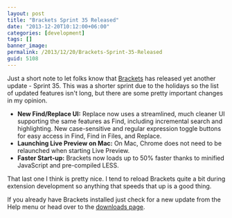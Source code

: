 ```yaml
---
layout: post
title: "Brackets Sprint 35 Released"
date: "2013-12-20T10:12:00+06:00"
categories: [development]
tags: []
banner_image: 
permalink: /2013/12/20/Brackets-Sprint-35-Released
guid: 5108
---
```


<p>
Just a short note to let folks know that <a href="http://brackets.io">Brackets</a> has released yet another update - Sprint 35. This was a shorter sprint due to the holidays so the list of updated features isn't long, but there are some pretty important changes in my opinion.
</p>
<!--more-->
<ul>
<li><b>New Find/Replace UI:</b> Replace now uses a streamlined, much cleaner UI supporting the same features as Find, including incremental search and highlighting. New case-sensitive and regular expression toggle buttons for easy access in Find, Find in Files, and Replace.</li>
<li><b>Launching Live Preview on Mac:</b> On Mac, Chrome does not need to be relaunched when starting Live Preview.</li>
<li><b>Faster Start-up:</b> Brackets now loads up to 50% faster thanks to minified JavaScript and pre-compiled LESS.
</ul>

<p>
That last one I think is pretty nice. I tend to reload Brackets quite a bit during extension development so anything that speeds that up is a good thing.
</p>

<p>
If you already have Brackets installed just check for a new update from the Help menu or head over to the <a href="http://download.brackets.io">downloads page</a>.
</p>